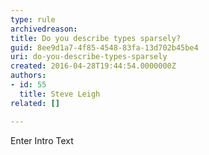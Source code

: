 ```yaml
---
type: rule
archivedreason: 
title: Do you describe types sparsely?
guid: 8ee9d1a7-4f85-4548-83fa-13d702b45be4
uri: do-you-describe-types-sparsely
created: 2016-04-28T19:44:54.0000000Z
authors:
- id: 55
  title: Steve Leigh
related: []

---
```



Enter Intro Text
<br><excerpt class='endintro'></excerpt><br>



